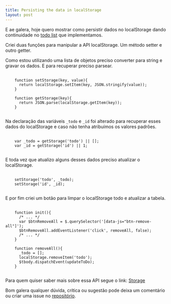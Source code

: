 ```yaml
---
title: Persisting the data in localStorage
layout: post
---
```

E ae galera, hoje quero mostrar como persistir dados no localStorage dando continuidade no [todo list](http://jeanfsantos.github.io/todo-list-javascript/public/) que implementamos.

Criei duas funções para manipular a API localStorage. Um método setter e outro getter.

Como estou utilizando uma lista de objetos preciso converter para string e gravar os dados. E para recuperar preciso parsear.

<pre>
  <code class="javascript">
    function setStorage(key, value){
      return localStorage.setItem(key, JSON.stringify(value));
    }

    function getStorage(key){
      return JSON.parse(localStorage.getItem(key));
    }
  </code>
</pre>

Na declaração das variáveis `_todo` e `_id` foi alterado para recuperar esses dados do localStorage e caso não tenha atribuímos os valores padrões.

<pre>
  <code class="javascript">
    var _todo = getStorage('todo') || [];
    var _id = getStorage('id') || 1;
  </code>
</pre>

E toda vez que atualizo alguns desses dados preciso atualizar o localStorage.

<pre>
  <code class="javascript">
    setStorage('todo', _todo);
    setStorage('id', _id);
  </code>
</pre>

E por fim criei um botão para limpar o localStorage todo e atualizar a tabela.

<pre>
  <code class="javascript">
    function init(){
      /* ... */
      var $btnRemoveAll = $.querySelector('[data-js="btn-remove-all"]');
      $btnRemoveAll.addEventListener('click', removeAll, false);
      /* ... */
    }

    function removeAll(){
      _todo = [];
      localStorage.removeItem('todo');
      $tbody.dispatchEvent(updateToDo);
    }
  </code>
</pre>

Para quem quiser saber mais sobre essa API segue o link: [Storage](https://developer.mozilla.org/en-US/docs/Web/API/Storage)

Bom galera qualquer dúvida, crítica ou sugestão pode deixa um comentário ou criar uma issue no [repositório](https://github.com/jeanfsantos/jeanfsantos.github.io).
